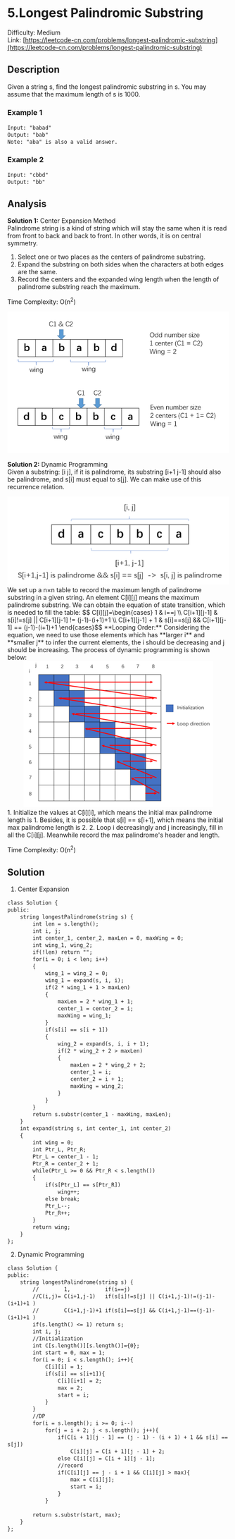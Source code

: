 # 5.Longest Palindromic Substring
Difficulty: Medium  
Link: [https://leetcode-cn.com/problems/longest-palindromic-substring](https://leetcode-cn.com/problems/longest-palindromic-substring)
## Description
Given a string s, find the longest palindromic substring in s. You may assume that the maximum length of s is 1000.
### Example 1
``` 
Input: "babad"
Output: "bab"
Note: "aba" is also a valid answer.
```
### Example 2
```
Input: "cbbd"
Output: "bb"
```
## Analysis
**Solution 1:** Center Expansion Method  
Palindrome string is a kind of string which will stay the same when it is read from front to back and back to front. In other words, it is on central symmetry.  
1. Select one or two places as the centers of palindrome substring. 
2. Expand the substring on both sides when the characters at both edges are the same.
3. Record the centers and the expanded wing length when the length of palindrome substring reach the maximum.  

Time Complexity: O(n<sup>2</sup>)  
<div align=center><img src="https://github.com/WindsorWZZ/LeetCode-Solution/blob/master/pic/LC5.png"></div> 

**Solution 2:** Dynamic Programming  
Given a substring: [i j], if it is palindrome, its substring [i+1 j-1] should also be palindrome, and s[i] must equal to s[j]. We can make use of this recurrence relation.  
<div align=center><img src="https://github.com/WindsorWZZ/LeetCode-Solution/blob/master/pic/LC5_2.png"></div>   
We set up a n×n table to record the maximum length of palindrome substring in a given string. An element C[i][j] means the maximum palindrome substring. We can obtain the equation of state transition, which is needed to fill the table:  
$$ C[i][j]=\begin{cases}
1 & i==j \\
C[i+1][j-1] & s[i]!=s[j] || C[i+1][j-1] != (j-1)-(i+1)+1 \\
C[i+1][j-1] + 1 & s[i]==s[j] && C[i+1][j-1] == (j-1)-(i+1)+1 
\end{cases}$$  
**Looping Order:** Considering the equation, we need to use those elements which has **larger i** and **smaller j** to infer the current elements, the i should be decreasing and j should be increasing. The process of dynamic programming is shown below:  
<div align=center><img src="https://github.com/WindsorWZZ/LeetCode-Solution/blob/master/pic/LC5_3.png"></div>   
1. Initialize the values at C[i][i], which means the initial max palindrome length is 1. Besides, it is possible that s[i] == s[i+1], which means the initial max palindrome length is 2.  
2. Loop i decreasingly and j increasingly, fill in all the C[i][j]. Meanwhile record the max palindrome's header and length.  

Time Complexity: O(n<sup>2</sup>)  
## Solution
1. Center Expansion
```
class Solution {
public:
    string longestPalindrome(string s) {
        int len = s.length();
        int i, j;
        int center_1, center_2, maxLen = 0, maxWing = 0;
        int wing_1, wing_2;
        if(!len) return "";
        for(i = 0; i < len; i++)
        {
            wing_1 = wing_2 = 0;
            wing_1 = expand(s, i, i);
            if(2 * wing_1 + 1 > maxLen)
            {
                maxLen = 2 * wing_1 + 1;
                center_1 = center_2 = i;
                maxWing = wing_1;
            }
            if(s[i] == s[i + 1])
            {
                wing_2 = expand(s, i, i + 1);
                if(2 * wing_2 + 2 > maxLen)
                {
                    maxLen = 2 * wing_2 + 2;
                    center_1 = i;
                    center_2 = i + 1;
                    maxWing = wing_2;
                }
            }
        }
        return s.substr(center_1 - maxWing, maxLen);
    }
    int expand(string s, int center_1, int center_2)
    {
        int wing = 0;
        int Ptr_L, Ptr_R;
        Ptr_L = center_1 - 1;
        Ptr_R = center_2 + 1;
        while(Ptr_L >= 0 && Ptr_R < s.length())
        {
            if(s[Ptr_L] == s[Ptr_R])
                wing++;
            else break;
            Ptr_L--;
            Ptr_R++;
        }
        return wing;
    }
};
```
2. Dynamic Programming
```
class Solution {
public:
    string longestPalindrome(string s) {
        //        1,           if(i==j)
        //C(i,j)= C(i+1,j-1)   if(s[i]!=s[j] || C(i+1,j-1)!=(j-1)-(i+1)+1 )
        //        C(i+1,j-1)+1 if(s[i]==s[j] && C(i+1,j-1)==(j-1)-(i+1)+1 )
        if(s.length() <= 1) return s;
        int i, j;
        //Initialization
        int C[s.length()][s.length()]={0};
        int start = 0, max = 1;
        for(i = 0; i < s.length(); i++){
            C[i][i] = 1;
            if(s[i] == s[i+1]){
                C[i][i+1] = 2;
                max = 2;
                start = i;
            }
        }
        //DP
        for(i = s.length(); i >= 0; i--)
            for(j = i + 2; j < s.length(); j++){
                if(C[i + 1][j - 1] == (j - 1) - (i + 1) + 1 && s[i] == s[j])
                    C[i][j] = C[i + 1][j - 1] + 2;
                else C[i][j] = C[i + 1][j - 1];
                //record
                if(C[i][j] == j - i + 1 && C[i][j] > max){
                    max = C[i][j];
                    start = i;
                }
            }
                
        return s.substr(start, max);
    }
};
```

